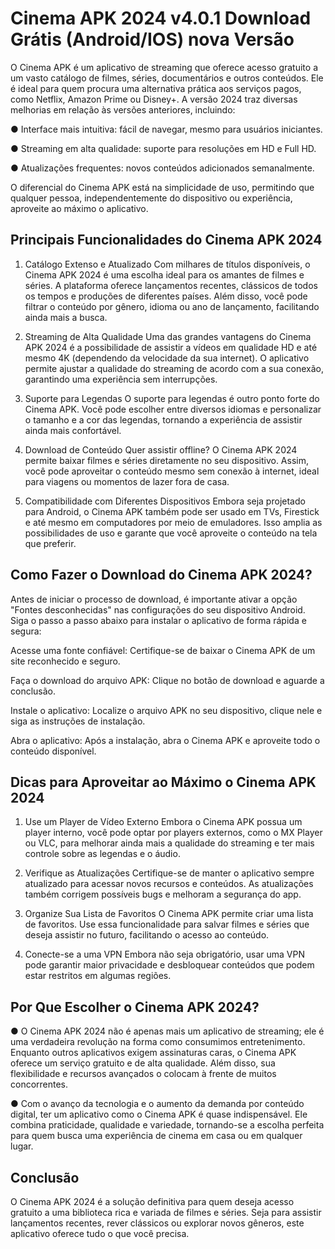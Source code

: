# Cinema APK 2024 v4.0.1 Download Grátis (Android/IOS) nova Versão
O Cinema APK é um aplicativo de streaming que oferece acesso gratuito a um vasto catálogo de filmes, séries, documentários e outros conteúdos. Ele é ideal para quem procura uma alternativa prática aos serviços pagos, como Netflix, Amazon Prime ou Disney+. A versão 2024 traz diversas melhorias em relação às versões anteriores, incluindo:

● Interface mais intuitiva: fácil de navegar, mesmo para usuários iniciantes.

● Streaming em alta qualidade: suporte para resoluções em HD e Full HD.

● Atualizações frequentes: novos conteúdos adicionados semanalmente.

O diferencial do Cinema APK está na simplicidade de uso, permitindo que qualquer pessoa, independentemente do dispositivo ou experiência, aproveite ao máximo o aplicativo.

## Principais Funcionalidades do Cinema APK 2024
1. Catálogo Extenso e Atualizado
Com milhares de títulos disponíveis, o Cinema APK 2024 é uma escolha ideal para os amantes de filmes e séries. A plataforma oferece lançamentos recentes, clássicos de todos os tempos e produções de diferentes países. Além disso, você pode filtrar o conteúdo por gênero, idioma ou ano de lançamento, facilitando ainda mais a busca.

2. Streaming de Alta Qualidade
Uma das grandes vantagens do Cinema APK 2024 é a possibilidade de assistir a vídeos em qualidade HD e até mesmo 4K (dependendo da velocidade da sua internet). O aplicativo permite ajustar a qualidade do streaming de acordo com a sua conexão, garantindo uma experiência sem interrupções.

3. Suporte para Legendas
O suporte para legendas é outro ponto forte do Cinema APK. Você pode escolher entre diversos idiomas e personalizar o tamanho e a cor das legendas, tornando a experiência de assistir ainda mais confortável.

4. Download de Conteúdo
Quer assistir offline? O Cinema APK 2024 permite baixar filmes e séries diretamente no seu dispositivo. Assim, você pode aproveitar o conteúdo mesmo sem conexão à internet, ideal para viagens ou momentos de lazer fora de casa.

5. Compatibilidade com Diferentes Dispositivos
Embora seja projetado para Android, o Cinema APK também pode ser usado em TVs, Firestick e até mesmo em computadores por meio de emuladores. Isso amplia as possibilidades de uso e garante que você aproveite o conteúdo na tela que preferir.

## Como Fazer o Download do Cinema APK 2024?
Antes de iniciar o processo de download, é importante ativar a opção "Fontes desconhecidas" nas configurações do seu dispositivo Android. Siga o passo a passo abaixo para instalar o aplicativo de forma rápida e segura:

Acesse uma fonte confiável: Certifique-se de baixar o Cinema APK de um site reconhecido e seguro.

Faça o download do arquivo APK: Clique no botão de download e aguarde a conclusão.

Instale o aplicativo: Localize o arquivo APK no seu dispositivo, clique nele e siga as instruções de instalação.

Abra o aplicativo: Após a instalação, abra o Cinema APK e aproveite todo o conteúdo disponível.
## Dicas para Aproveitar ao Máximo o Cinema APK 2024
1. Use um Player de Vídeo Externo
Embora o Cinema APK possua um player interno, você pode optar por players externos, como o MX Player ou VLC, para melhorar ainda mais a qualidade do streaming e ter mais controle sobre as legendas e o áudio.

2. Verifique as Atualizações
Certifique-se de manter o aplicativo sempre atualizado para acessar novos recursos e conteúdos. As atualizações também corrigem possíveis bugs e melhoram a segurança do app.

3. Organize Sua Lista de Favoritos
O Cinema APK permite criar uma lista de favoritos. Use essa funcionalidade para salvar filmes e séries que deseja assistir no futuro, facilitando o acesso ao conteúdo.

4. Conecte-se a uma VPN
Embora não seja obrigatório, usar uma VPN pode garantir maior privacidade e desbloquear conteúdos que podem estar restritos em algumas regiões.

## Por Que Escolher o Cinema APK 2024?
● O Cinema APK 2024 não é apenas mais um aplicativo de streaming; ele é uma verdadeira revolução na forma como consumimos entretenimento. Enquanto outros aplicativos exigem assinaturas caras, o Cinema APK oferece um serviço gratuito e de alta qualidade. Além disso, sua flexibilidade e recursos avançados o colocam à frente de muitos concorrentes.

● Com o avanço da tecnologia e o aumento da demanda por conteúdo digital, ter um aplicativo como o Cinema APK é quase indispensável. Ele combina praticidade, qualidade e variedade, tornando-se a escolha perfeita para quem busca uma experiência de cinema em casa ou em qualquer lugar.

## Conclusão
O Cinema APK 2024 é a solução definitiva para quem deseja acesso gratuito a uma biblioteca rica e variada de filmes e séries. Seja para assistir lançamentos recentes, rever clássicos ou explorar novos gêneros, este aplicativo oferece tudo o que você precisa.
